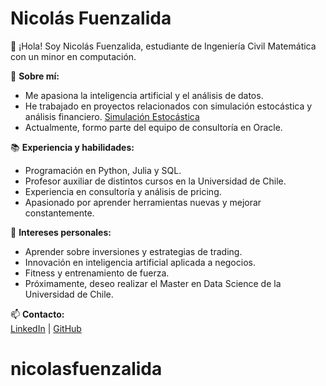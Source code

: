 # Nicolás Fuenzalida

👋 ¡Hola! Soy Nicolás Fuenzalida, estudiante de Ingeniería Civil Matemática con un minor en computación.  

📌 **Sobre mí:**  
- Me apasiona la inteligencia artificial y el análisis de datos.  
- He trabajado en proyectos relacionados con simulación estocástica y análisis financiero. [Simulación Estocástica](https://labs.dim.uchile.cl/simestoc/)  
- Actualmente, formo parte del equipo de consultoría en Oracle.  

📚 **Experiencia y habilidades:**  
- Programación en Python, Julia y SQL.  
- Profesor auxiliar de distintos cursos en la Universidad de Chile.  
- Experiencia en consultoría y análisis de pricing.
- Apasionado por aprender herramientas nuevas y mejorar constantemente.  

🎯 **Intereses personales:**  
- Aprender sobre inversiones y estrategias de trading.  
- Innovación en inteligencia artificial aplicada a negocios.  
- Fitness y entrenamiento de fuerza.  
- Próximamente, deseo realizar el Master en Data Science de la Universidad de Chile.

📫 **Contacto:**  
[LinkedIn](https://linkedin.com/in/nicolasfuenzalidasaez) | [GitHub](https://github.com/nicolasfuenzalida)  
# nicolasfuenzalida
